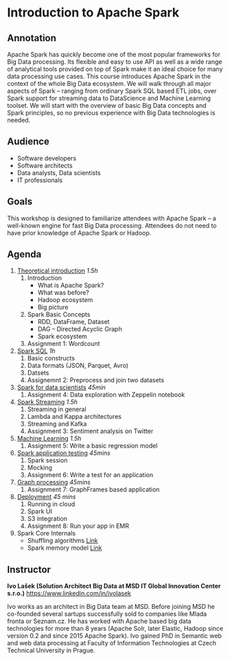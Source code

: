 # Introduction to Apache Spark

## Annotation
Apache Spark has quickly become one of the most popular frameworks for Big Data processing. Its flexible and easy to use API as well as a wide range of analytical tools provided on top of Spark make it an ideal choice for many data processing use cases. This course introduces Apache Spark in the context of the whole Big Data ecosystem. We will walk through all major aspects of Spark – ranging from ordinary Spark SQL based ETL jobs, over Spark support for streaming data to DataScience and Machine Learning toolset. We will start with the overview of basic Big Data concepts and Spark principles, so no previous experience with Big Data technologies is needed.

## Audience
* Software developers
* Software architects
* Data analysts, Data scientists
* IT professionals

## Goals
This workshop is designed to familiarize attendees with Apache Spark – a well-known engine for fast Big Data processing. Attendees do not need to have prior knowledge of Apache Spark or Hadoop.

## Agenda
1. [Theoretical introduction](spark-introduction/README.md) *1.5h*
    1. Introduction
        * What is Apache Spark?
        * What was before?
        * Hadoop ecosystem
        * Big picture
    2. Spark Basic Concepts
        * RDD, DataFrame, Dataset
        * DAG – Directed Acyclic Graph
        * Spark ecosystem
    3. Assignment 1: Wordcount
2. [Spark SQL](spark-sql/README.md) *1h*
    1. Basic constructs
    2. Data formats (JSON, Parquet, Avro)
    3. Datsets
    4. Assignemnt 2: Preprocess and join two datasets
3. [Spark for data scientists](spark-datascience/README.md) *45min*
    1. Assignment 4: Data exploration with Zeppelin notebook
4. [Spark Streaming](spark-streaming/README.md) *1.5h*
    1. Streaming in general
    2. Lambda and Kappa architectures
    3. Streaming and Kafka
    4. Assignment 3: Sentiment analysis on Twitter
5. [Machine Learning](spark-ml/README.md) *1.5h*
    1. Assignment 5: Write a basic regression model
6. [Spark application testing](spark-testing/README.md) *45mins*
    1. Spark session
    2. Mocking
    3. Assignment 6: Write a test for an application
7. [Graph processing](spark-graph/README.md) *45mins*
    1. Assignment 7: GraphFrames based application
8. [Deployment](spark-aws/README.md) *45 mins*
    1. Running in cloud
    2. Spark UI
    3. S3 integration
    4. Assignment 8: Run your app in EMR
9. Spark Core Internals
    * Shuffling algorithms [Link](https://0x0fff.com/spark-architecture-shuffle/)
    * Spark memory model [Link](https://medium.com/@pang.xin/spark-study-notes-core-concepts-visualized-5256c44e4090)

## Instructor
**Ivo Lašek (Solution Architect Big Data at MSD IT Global Innovation Center s.r.o.)** https://www.linkedin.com/in/ivolasek

Ivo works as an architect in Big Data team at MSD. Before joining MSD he co-founded several sartups successfully sold to companies like Mlada fronta or Seznam.cz. He has worked with Apache based big data technologies for more than 8 years (Apache Solr, later Elastic, Hadoop since version 0.2 and since 2015 Apache Spark). Ivo gained PhD in Semantic web and web data processing at Faculty of Information Technologies at Czech Technical University in Prague.